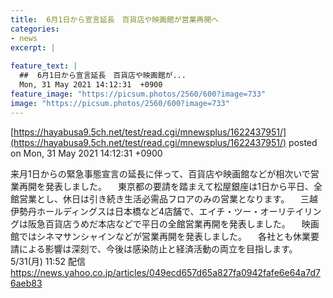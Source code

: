 ```yaml
---
title:  6月1日から宣言延長　百貨店や映画館が営業再開へ  
categories:
- news
excerpt: |
  
feature_text: |
  ##  6月1日から宣言延長　百貨店や映画館が...
  Mon, 31 May 2021 14:12:31  +0900
feature_image: "https://picsum.photos/2560/600?image=733"
image: "https://picsum.photos/2560/600?image=733"
---
```


[https://hayabusa9.5ch.net/test/read.cgi/mnewsplus/1622437951/](https://hayabusa9.5ch.net/test/read.cgi/mnewsplus/1622437951/)
posted on Mon, 31 May 2021 14:12:31  +0900

<!--more-->

来月1日からの緊急事態宣言の延長に伴って、百貨店や映画館などが相次いで営業再開を発表しました。 　東京都の要請を踏まえて松屋銀座は1日から平日、全館営業とし、休日は引き続き生活必需品フロアのみの営業となります。 　三越伊勢丹ホールディングスは日本橋など4店舗で、エイチ・ツー・オーリテイリングは阪急百貨店うめだ本店などで平日の全館営業再開を発表しました。 　映画館ではシネマサンシャインなどが営業再開を発表しました。 　各社とも休業要請による影響は深刻で、今後は感染防止と経済活動の両立を目指します。 5/31(月) 11:52 配信 https://news.yahoo.co.jp/articles/049ecd657d65a827fa0942fafe6e64a7d76aeb83
